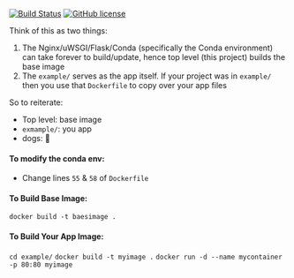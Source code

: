 [![Build Status](https://travis-ci.org/superphy/docker-flask-conda.svg?branch=master)](https://travis-ci.org/superphy/docker-flask-conda) [![GitHub license](https://img.shields.io/badge/license-Apache%202-blue.svg)](https://raw.githubusercontent.com/superphy/docker-flask-conda/master/LICENSE.txt)

Think of this as two things:
1. The Nginx/uWSGI/Flask/Conda (specifically the Conda environment) can take forever to build/update, hence top level (this project) builds the base image
2. The `example/` serves as the app itself. If your project was in `example/` then you use that `Dockerfile` to copy over your app files

So to reiterate:
* Top level: base image
* `exmample/`: you app
* dogs: :dog:

#### To modify the conda env:
* Change lines `55` & `58` of `Dockerfile`

#### To Build Base Image:
`docker build -t baesimage .`

#### To Build Your App Image:
`cd example/`
`docker build -t myimage .`
`docker run -d --name mycontainer -p 80:80 myimage`

